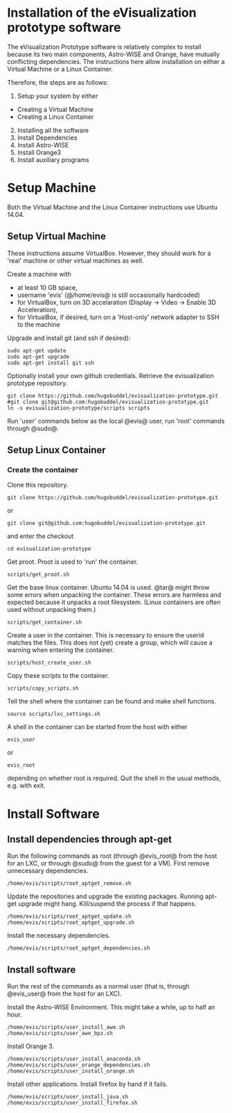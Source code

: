 # Installation of the eVisualization prototype software

The eVisualization Prototype software is relatively complex to install because its two main components, Astro-WISE and Orange, have mutually conflicting dependencies. The instructions here allow installation on either a Virtual Machine or a Linux Container.

Therefore, the steps are as follows:

1. Setup your system by either
  - Creating a Virtual Machine
  - Creating a Linux Container
2. Installing all the software
  1. Install Dependencies
  2. Install Astro-WISE
  3. Install Orange3
  4. Install auxiliary programs

# Setup Machine

Both the Virtual Machine and the Linux Container instructions use Ubuntu 14.04.

## Setup Virtual Machine

These instructions assume VirtualBox. However, they should work for a 'real' machine or other virtual machines as well.

Create a machine with
- at least 10 GB space,
- username 'evis' (@/home/evis@ is still occasionally hardcoded)
- for VirtualBox, turn on 3D accelaration (Display -> Video -> Enable 3D Acceleration),
- for VirtualBox, if desired, turn on a 'Host-only' network adapter to SSH to the machine

Upgrade and install git (and ssh if desired):
```
sudo apt-get update
sudo apt-get upgrade
sudo apt-get install git ssh
```

Optionally install your own github credentials. Retrieve the evisualization prototype repository.
```
git clone https://github.com/hugobuddel/evisualization-prototype.git
#git clone git@github.com:hugobuddel/evisualization-prototype.git
ln -s evisualization-prototype/scripts scripts
```

Run 'user' commands below as the local @evis@ user, run 'root' commands through @sudo@.

## Setup Linux Container

### Create the container

Clone this repository.
```
git clone https://github.com/hugobuddel/evisualization-prototype.git
```
or
```
git clone git@github.com:hugobuddel/evisualization-prototype.git
```
and enter the checkout
```
cd evisualization-prototype
```

Get proot. Proot is used to 'run' the container.
```
scripts/get_proot.sh 
```

Get the base linux container. Ubuntu 14.04 is used. @tar@ might throw some errors when unpacking the container. These errors are harmless and expected because it unpacks a root filesystem. (Linux containers are often used without unpacking them.)
```
scripts/get_container.sh
```

Create a user in the container. This is necessary to ensure the userid matches the files. This does not (yet) create a group, which will cause a warning when entering the container.
```
scripts/host_create_user.sh
```

Copy these scripts to the container.
```
scripts/copy_scripts.sh
```

Tell the shell where the container can be found and make shell functions.
```
source scripts/lxc_settings.sh
```

A shell in the container can be started from the host with either
```
evis_user
```
or
```
evis_root
```
depending on whether root is required. Quit the shell in the usual methods, e.g. with exit.


# Install Software

## Install dependencies through apt-get

Run the following commands as root (through @evis_root@ from the host for an LXC, or through @sudo@ from the guest for a VM).
First remove unnecessary dependencies.
```
/home/evis/scripts/root_aptget_remove.sh
```

Update the repositories and upgrade the existing packages. Running apt-get upgrade might hang. Kill/suspend the process if that happens.
```
/home/evis/scripts/root_aptget_update.sh
/home/evis/scripts/root_aptget_upgrade.sh
```

Install the necessary dependencies.
```
/home/evis/scripts/root_aptget_dependencies.sh
```

## Install software

Run the rest of the commands as a normal user (that is, through @evis_user@ from the host for an LXC).

Install the Astro-WISE Environment. This might take a while, up to half an hour.
```
/home/evis/scripts/user_install_awe.sh
/home/evis/scripts/user_awe_bpz.sh
```

Install Orange 3.
```
/home/evis/scripts/user_install_anaconda.sh
/home/evis/scripts/user_orange_dependencies.sh
/home/evis/scripts/user_install_orange.sh
```

Install other applications. Install firefox by hand if it fails.
```
/home/evis/scripts/user_install_java.sh
/home/evis/scripts/user_install_firefox.sh 
```
